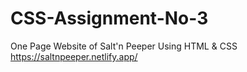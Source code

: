 # CSS-Assignment-No-3
 One Page Website of Salt'n Peeper Using HTML &amp; CSS
 https://saltnpeeper.netlify.app/
